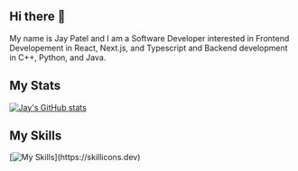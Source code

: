## Hi there 👋
My name is Jay Patel and I am a Software Developer interested in Frontend Developement in React, Next.js, and Typescript and Backend development in C++, Python, and Java.

## My Stats
[![Jay's GitHub stats](https://github-readme-stats.vercel.app/api?username=jayp822)](https://github.com/anuraghazra/github-readme-stats)

## My Skills
[![My Skills](https://skillicons.dev/icons?i=java,mongodb,nodejs,postgres,py,react,js,bash,cpp,fastapi,)](https://skillicons.dev)
<!--
**jayp822/jayp822** is a ✨ _special_ ✨ repository because its `README.md` (this file) appears on your GitHub profile.

Here are some ideas to get you started:

- 🔭 I’m currently working on ...
- 🌱 I’m currently learning ...
- 👯 I’m looking to collaborate on ...
- 🤔 I’m looking for help with ...
- 💬 Ask me about ...
- 📫 How to reach me: ...
- 😄 Pronouns: ...
- ⚡ Fun fact: ...
-->
